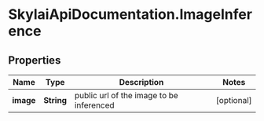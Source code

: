 # SkylaiApiDocumentation.ImageInference

## Properties
Name | Type | Description | Notes
------------ | ------------- | ------------- | -------------
**image** | **String** | public url of the image to be inferenced | [optional] 
